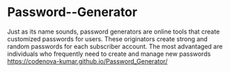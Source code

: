 # Password--Generator
Just as its name sounds, password generators are online tools that create customized passwords for users. These originators create strong and random passwords for each subscriber account. The most advantaged are individuals who frequently need to create and manage new passwords
https://codenova-kumar.github.io/Password_Generator/
